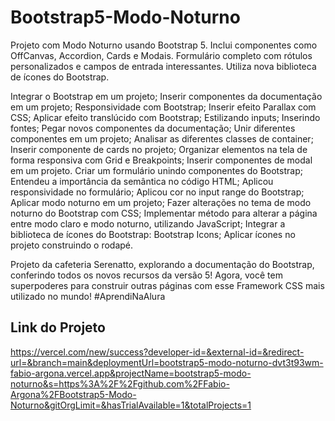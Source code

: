 <h1> Bootstrap5-Modo-Noturno </h1>
Projeto com Modo Noturno usando Bootstrap 5. Inclui componentes como OffCanvas, Accordion, Cards e Modais. Formulário completo com rótulos personalizados e campos de entrada interessantes. Utiliza nova biblioteca de ícones do Bootstrap. 

Integrar o Bootstrap em um projeto;
Inserir componentes da documentação em um projeto;
Responsividade com Bootstrap;
Inserir efeito Parallax com CSS;
Aplicar efeito translúcido com Bootstrap;
Estilizando inputs;
Inserindo fontes;
Pegar novos componentes da documentação;
Unir diferentes componentes em um projeto;
Analisar as diferentes classes de container;
Inserir componente de cards no projeto;
Organizar elementos na tela de forma responsiva com Grid e Breakpoints;
Inserir componentes de modal em um projeto.
Criar um formulário unindo componentes do Bootstrap;
Entendeu a importância da semântica no código HTML;
Aplicou responsividade no formulário;
Aplicou cor no input range do Bootstrap;
Aplicar modo noturno em um projeto;
Fazer alterações no tema de modo noturno do Bootstrap com CSS;
Implementar método para alterar a página entre modo claro e modo noturno, utilizando JavaScript;
Integrar a biblioteca de ícones do Bootstrap: Bootstrap Icons;
Aplicar ícones no projeto construindo o rodapé.

Projeto da cafeteria Serenatto, explorando a documentação do Bootstrap, conferindo todos os novos recursos da versão 5! Agora, você tem superpoderes para construir outras páginas com esse Framework CSS mais utilizado no mundo! #AprendiNaAlura

<h2> Link do Projeto </h2>
  
https://vercel.com/new/success?developer-id=&external-id=&redirect-url=&branch=main&deploymentUrl=bootstrap5-modo-noturno-dvt3t93wm-fabio-argona.vercel.app&projectName=bootstrap5-modo-noturno&s=https%3A%2F%2Fgithub.com%2FFabio-Argona%2FBootstrap5-Modo-Noturno&gitOrgLimit=&hasTrialAvailable=1&totalProjects=1


